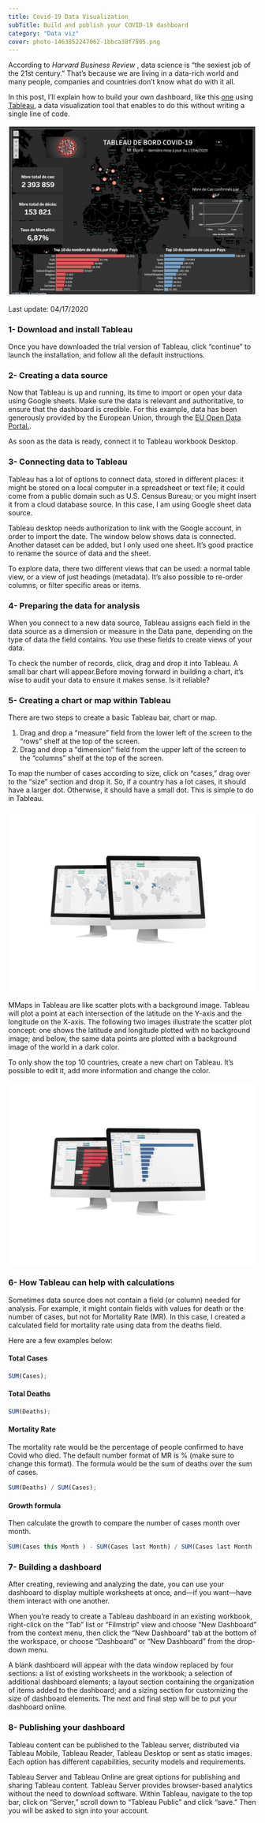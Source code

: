 ```yaml
---
title: Covid-19 Data Visualization
subTitle: Build and publish your COVID-19 dashboard
category: "Data viz"
cover: photo-1463852247062-1bbca38f7805.png
---
```


According to _Harvard Business Review_ , data science is “the sexiest job of the 21st century.” That’s because we are living in a data-rich world and many people, companies and countries don’t know what do with it all.

In this post, I’ll explain how to build your own dashboard, like this <a href="https://public.tableau.com/profile/crestoni#!/vizhome/COVID-19Dashboard_15872243969970/DashboardCOVID19" target="_blank">one</a> using <a href="https://public.tableau.com/s/" target="_blank">Tableau</a>, a data visualization tool that enables to do this without writing a single line of code.

![unsplash.com](./photo-146385228887062-1bbca38f7805-cover.PNG)

Last update: 04/17/2020

### 1- Download and install Tableau

Once you have downloaded the trial version of Tableau, click “continue” to launch the installation, and follow all the default instructions.

### 2- Creating a data source

Now that Tableau is up and running, its time to import or open your data using Google sheets. Make sure the data is relevant and authoritative, to ensure that the dashboard is credible. For this example, data has been generously provided by the European Union, through the <a href="https://data.europa.eu/euodp/en/data/dataset/covid-19-coronavirus-data" target="_blank">EU Open Data Portal.</a>.

As soon as the data is ready, connect it to Tableau workbook Desktop.

### 3- Connecting data to Tableau

Tableau has a lot of options to connect data, stored in different places: it might be stored on a local computer in a spreadsheet or text file; it could come from a public domain such as U.S. Census Bureau; or you might insert it from a cloud database source. In this case, I am using Google sheet data source.

Tableau desktop needs authorization to link with the Google account, in order to import the date. The window below shows data is connected. Another dataset can be added, but I only used one sheet. It’s good practice to rename the source of data and the sheet.

To explore data, there two different views that can be used: a normal table view, or a view of just headings (metadata). It’s also possible to re-order columns, or filter specific areas or items.

### 4- Preparing the data for analysis

When you connect to a new data source, Tableau assigns each field in the data source as a dimension or measure in the Data pane, depending on the type of data the field contains. You use these fields to create views of your data.

To check the number of records, click, drag and drop it into Tableau. A small bar chart will appear.Before moving forward in building a chart, it’s wise to audit your data to ensure it makes sense. Is it reliable?

### 5- Creating a chart or map within Tableau

There are two steps to create a basic Tableau bar, chart or map.

1.  Drag and drop a “measure” field from the lower left of the screen to the “rows” shelf at the top of the screen.
2.  Drag and drop a “dimension” field from the upper left of the screen to the “columns” shelf at the top of the screen.

To map the number of cases according to size, click on “cases,” drag over to the “size” section and drop it. So, if a country has a lot cases, it should have a larger dot. Otherwise, it should have a small dot. This is simple to do in Tableau.

![unsplash.com](./photo-1463852247062-1bbdkfjslkadfjaid.png)

MMaps in Tableau are like scatter plots with a background image. Tableau will plot a point at each intersection of the latitude on the Y-axis and the longitude on the X-axis. The following two images illustrate the scatter plot concept: one shows the latitude and longitude plotted with no background image; and below, the same data points are plotted with a background image of the world in a dark color.

To only show the top 10 countries, create a new chart on Tableau. It’s possible to edit it, add more information and change the color.

![unsplash.com](./photo-146385228887062-1bbca3g.png)

### 6- How Tableau can help with calculations

Sometimes data source does not contain a field (or column) needed for analysis. For example, it might contain fields with values for death or the number of cases, but not for Mortality Rate (MR). In this case, I created a calculated field for mortality rate using data from the deaths field.

Here are a few examples below:

#### Total Cases

```javascript
SUM(Cases);
```

#### Total Deaths

```javascript
SUM(Deaths);
```

#### Mortality Rate

The mortality rate would be the percentage of people confirmed to have Covid who died. The default number format of MR is % (make sure to change this format). The formula would be the sum of deaths over the sum of cases.

```javascript
SUM(Deaths) / SUM(Cases);
```

#### Growth formula

Then calculate the growth to compare the number of cases month over month.

```javascript
SUM(Cases this Month ) - SUM(Cases last Month) / SUM(Cases last Month )
```

### 7- Building a dashboard

After creating, reviewing and analyzing the date, you can use your dashboard to display multiple worksheets at once, and—if you want—have them interact with one another.

When you’re ready to create a Tableau dashboard in an existing workbook, right-click on the “Tab” list or “Filmstrip” view and choose “New Dashboard” from the context menu, then click the “New Dashboard” tab at the bottom of the workspace, or choose “Dashboard” or “New Dashboard” from the drop-down menu.

A blank dashboard will appear with the data window replaced by four sections: a list of existing worksheets in the workbook; a selection of additional dashboard elements; a layout section containing the organization of items added to the dashboard; and a sizing section for customizing the size of dashboard elements.
The next and final step will be to put your dashboard online.

### 8- Publishing your dashboard

Tableau content can be published to the Tableau server, distributed via Tableau Mobile, Tableau Reader, Tableau Desktop or sent as static images. Each option has different capabilities, security models and requirements.

Tableau Server and Tableau Online are great options for publishing and sharing Tableau content. Tableau Server provides browser-based analytics without the need to download software. Within Tableau, navigate to the top bar, click on “Server,” scroll down to “Tableau Public” and click “save.” Then you will be asked to sign into your account.
